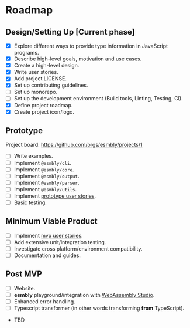 # Roadmap

## Design/Setting Up [Current phase]
- [x] Explore different ways to provide type information in JavaScript programs.
- [x] Describe high-level goals, motivation and use cases.
- [x] Create a high-level design.
- [x] Write user stories.
- [x] Add project LICENSE.
- [x] Set up contributing guidelines.
- [ ] Set up monorepo.
- [ ] Set up the development environment (Build tools, Linting, Testing, CI).
- [x] Define project roadmap.
- [x] Create project icon/logo.

## Prototype
Project board: https://github.com/orgs/esmbly/projects/1
- [ ] Write examples.
- [ ] Implement `@esmbly/cli`.
- [ ] Implement `@esmbly/core`.
- [ ] Implement `@esmbly/output`.
- [ ] Implement `@esmbly/parser`.
- [ ] Implement `@esmbly/utils`.
- [ ] Implement [prototype user stories](Stories.md/#prototype-stories).
- [ ] Basic testing.

## Minimum Viable Product
- [ ] Implement [mvp user stories](Stories.md/#mvp-stories).
- [ ] Add extensive unit/integration testing.
- [ ] Investigate cross platform/environment compatibility.
- [ ] Documentation and guides.

## Post MVP
- [ ] Website.
- [ ] **esmbly** playground/integration with [WebAssembly Studio](http://webassembly.studio).
- [ ] Enhanced error handling.
- [ ] Typescript transformer (in other words transforming **from** TypeScript).
- TBD
